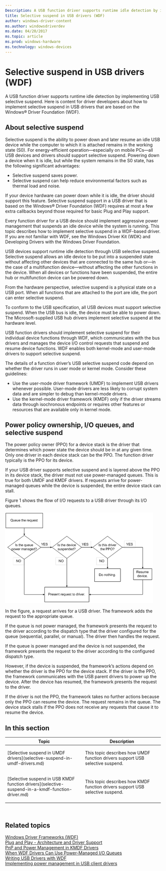 ```yaml
---
Description: A USB function driver supports runtime idle detection by implementing USB selective suspend. 
title: Selective suspend in USB drivers (WDF)
author: windows-driver-content
ms.author: windowsdriverdev
ms.date: 04/20/2017
ms.topic: article
ms.prod: windows-hardware
ms.technology: windows-devices
---
```


# Selective suspend in USB drivers (WDF)


A USB function driver supports runtime idle detection by implementing USB selective suspend. Here is content for driver developers about how to implement selective suspend in USB drivers that are based on the Windows® Driver Foundation (WDF).

## About selective suspend


Selective suspend is the ability to power down and later resume an idle USB device while the computer to which it is attached remains in the working state (S0). For energy-efficient operation—especially on mobile PCs—all USB devices and drivers should support selective suspend. Powering down a device when it is idle, but while the system remains in the S0 state, has the following significant advantages:

-   Selective suspend saves power.
-   Selective suspend can help reduce environmental factors such as thermal load and noise.

If your device hardware can power down while it is idle, the driver should support this feature. Selective suspend support in a USB driver that is based on the Windows® Driver Foundation (WDF) requires at most a few extra callbacks beyond those required for basic Plug and Play support.

Every function driver for a USB device should implement aggressive power management that suspends an idle device while the system is running. This topic describes how to implement selective suspend in a WDF-based driver. If you are not familiar with WDF, see the Windows Driver Kit (WDK) and Developing Drivers with the Windows Driver Foundation.

USB devices support runtime idle detection through USB selective suspend. Selective suspend allows an idle device to be put into a suspended state without affecting other devices that are connected to the same hub or—in the case of a multifunction device—without affecting the other functions in the device. When all devices or functions have been suspended, the entire hub or multifunction device can be powered down.

From the hardware perspective, selective suspend is a physical state on a USB port. When all functions that are attached to the port are idle, the port can enter selective suspend.

To conform to the USB specification, all USB devices must support selective suspend. When the USB bus is idle, the device must be able to power down. The Microsoft-supplied USB hub drivers implement selective suspend at the hardware level.

USB function drivers should implement selective suspend for their individual device functions through WDF, which communicates with the bus drivers and manages the device I/O control requests that suspend and resume device functions. WDF enables both kernel-mode and user-mode drivers to support selective suspend.

The details of a function driver’s USB selective suspend code depend on whether the driver runs in user mode or kernel mode. Consider these guidelines:

-   Use the user-mode driver framework (UMDF) to implement USB drivers whenever possible. User-mode drivers are less likely to corrupt system data and are simpler to debug than kernel-mode drivers.
-   Use the kernel-mode driver framework (KMDF) only if the driver streams data through isochronous endpoints or requires other features or resources that are available only in kernel mode.

## Power policy ownership, I/O queues, and selective suspend


The power policy owner (PPO) for a device stack is the driver that determines which power state the device should be in at any given time. Only one driver in each device stack can be the PPO. The function driver typically is the PPO for its device.

If your USB driver supports selective suspend and is layered above the PPO in its device stack, the driver must not use power-managed queues. This is true for both UMDF and KMDF drivers. If requests arrive for power-managed queues while the device is suspended, the entire device stack can stall.

Figure 1 shows the flow of I/O requests to a USB driver through its I/O queues.

![flow of requests to a wdf usb driver](images/flowrequestswdfusbdriver.png)

In the figure, a request arrives for a USB driver. The framework adds the request to the appropriate queue.

If the queue is not power managed, the framework presents the request to the driver according to the dispatch type that the driver configured for the queue (sequential, parallel, or manual). The driver then handles the request.

If the queue is power managed and the device is not suspended, the framework presents the request to the driver according to the configured dispatch type.

However, if the device is suspended, the framework’s actions depend on whether the driver is the PPO for the device stack. If the driver is the PPO, the framework communicates with the USB parent drivers to power up the device. After the device has resumed, the framework presents the request to the driver.

If the driver is not the PPO, the framework takes no further actions because only the PPO can resume the device. The request remains in the queue. The device stack stalls if the PPO does not receive any requests that cause it to resume the device.

## In this section


<table>
<colgroup>
<col width="50%" />
<col width="50%" />
</colgroup>
<thead>
<tr class="header">
<th>Topic</th>
<th>Description</th>
</tr>
</thead>
<tbody>
<tr class="odd">
<td><p>[Selective suspend in UMDF drivers](selective-suspend-in-umdf-drivers.md)</p></td>
<td><p>This topic describes how UMDF function drivers support USB selective suspend.</p></td>
</tr>
<tr class="even">
<td><p>[Selective suspend in USB KMDF function drivers](selective-suspend-in-a-kmdf-function-driver.md)</p></td>
<td><p>This topic describes how KMDF function drivers support USB selective suspend.</p></td>
</tr>
</tbody>
</table>

 

## Related topics
[Windows Driver Frameworks (WDF)](http://go.microsoft.com/fwlink/p/?linkid=53698)  
[Plug and Play - Architecture and Driver Support](http://go.microsoft.com/fwlink/p/?linkid=320985)  
[PnP and Power Management in KMDF Drivers](http://go.microsoft.com/fwlink/p/?linkid=320986)  
[When WDF Drivers Can Use Power-Managed I/O Queues](http://go.microsoft.com/fwlink/p/?linkid=320987)  
[Writing USB Drivers with WDF](http://go.microsoft.com/fwlink/p/?linkid=320988)  
[Implementing power management in USB client drivers](http://go.microsoft.com/fwlink/p/?linkid=320989)  



